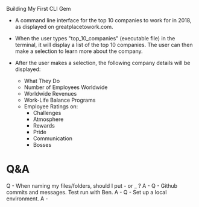 Building My First CLI Gem

- A command line interface for the top 10 companies to work for in 2018, as
  displayed on greatplacetowork.com.

- When the user types "top_10_companies" (executable file) in the terminal, it
  will display a list of the top 10 companies. The user can then make a selection
  to learn more about the company.

- After the user makes a selection, the following company details will be displayed:
    - What They Do
    - Number of Employees Worldwide
    - Worldwide Revenues
    - Work-Life Balance Programs
    - Employee Ratings on:
      - Challenges
      - Atmosphere
      - Rewards
      - Pride
      - Communication
      - Bosses

# Q&A
Q - When naming my files/folders, should I put - or _ ?
A -
Q - Github commits and messages. Test run with Ben.
A -
Q - Set up a local environment.
A -
